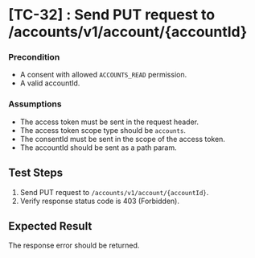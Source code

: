 # [TC-32] : Send PUT request to /accounts/v1/account/{accountId}

### Precondition

* A consent with allowed `ACCOUNTS_READ` permission.
* A valid accountId.

### Assumptions

* The access token must be sent in the request header.
* The access token scope type should be `accounts`.
* The consentId must be sent in the scope of the access token.
* The accountId should be sent as a path param.

## Test Steps

1. Send PUT request to `/accounts/v1/account/{accountId}`.
2. Verify response status code is 403 (Forbidden).

## Expected Result

The response error should be returned.